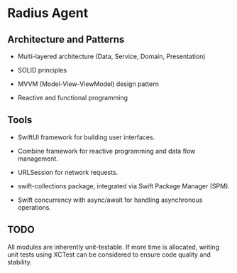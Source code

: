 # Radius Agent


## Architecture and Patterns

- Multi-layered architecture (Data, Service, Domain, Presentation)
    
- SOLID principles

- MVVM (Model-View-ViewModel) design pattern

- Reactive and functional programming

## Tools

- SwiftUI framework for building user interfaces.

- Combine framework for reactive programming and data flow management.

- URLSession for network requests.

- swift-collections package, integrated via Swift Package Manager (SPM).

- Swift concurrency with async/await for handling asynchronous operations.


## TODO

All modules are inherently unit-testable. If more time is allocated, writing unit tests using XCTest can be considered to ensure code quality and stability.